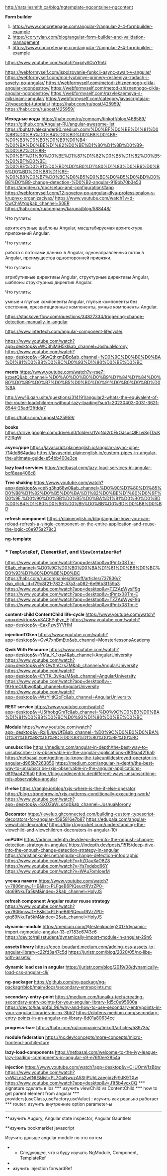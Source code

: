 http://nataliesmith.ca/blog/ngtemplate-ngcontainer-ngcontent

**Form builder**

1. https://www.concretepage.com/angular-2/angular-2-4-formbuilder-example
2. https://coryrylan.com/blog/angular-form-builder-and-validation-management
3. https://www.concretepage.com/angular-2/angular-2-4-formbuilder-example

https://www.youtube.com/watch?v=jxlyAOuY9nU

https://webformyself.com/ispolzovanie-funkcii-async-await-v-angular/
https://webformyself.com/moi-lyubimye-primery-resheniya-zadach-i-sovety-po-angular/
https://webformyself.com/metod-zhiznennogo-cikla-angular-ngondestroy/
https://webformyself.com/metod-zhiznennogo-cikla-angular-ngondestroy/
https://webformyself.com/razvlekaemsya-s-miksinami-angular/
https://webformyself.com/category/javascriptajax-2/typescript-tutorials/
https://habr.com/ru/post/425959/
https://habr.com/ru/post/425959/

**Исходные коды**
https://habr.com/ru/company/tinkoff/blog/468589/
https://github.com/Angular-RU/angular-awesome-list
https://buhtatyalexander90.medium.com/%D0%BF%D0%BE%D1%81%D0%BB%D0%B5%D0%B4%D0%BD%D0%B8%D0%B9-%D0%B3%D0%B0%D0%B9%D0%B4-%D0%BA%D0%BE%D1%82%D0%BE%D1%80%D1%8B%D0%B9-%D0%B2%D1%8B-%D0%BF%D1%80%D0%BE%D1%87%D1%82%D0%B5%D1%82%D0%B5-%D0%BF%D0%BE-%D0%BE%D0%B1%D0%BD%D0%B0%D1%80%D1%83%D0%B6%D0%B5%D0%BD%D0%B8%D1%8E-%D0%B8%D0%B7%D0%BC%D0%B5%D0%BD%D0%B5%D0%BD%D0%B8%D0%B9-change-detection-%D0%B2-angular-919bb70b3e53
https://angdev.ru/doc/setup-and-configuration/#app
https://webformyself.com/12-sovetov-po-angular-dlya-professionalov-v-krupnyx-organizaciyax/
https://www.youtube.com/watch?v=d-CwChIAYqg&ab_channel=S0ER
https://habr.com/ru/company/karuna/blog/588448/

Что гуглить:

архитектурные шаблоны Angular,
масштабируемая архитектура приложений Angular.

Что гуглить:

работа с потоками данных в Angular,
однонаправленный поток в Angular,
преимущества односторонней привязки.

Что гуглить:

атрибутивные директивы Angular,
структурные директивы Angular,
шаблоны структурных директив Angular.

Что гуглить:

умные и глупые компоненты Angular,
глупые компоненты без состояния,
презентационные компоненты,
умные компоненты Angular.

https://stackoverflow.com/questions/34827334/triggering-change-detection-manually-in-angular

https://www.intertech.com/angular-component-lifecycle/

https://www.youtube.com/watch?app=desktop&v=WC3hiMiH5kI&ab_channel=JoshuaMorony
https://www.youtube.com/watch?app=desktop&v=SKwQthxmDBc&ab_channel=%D0%9C%D0%B0%D0%BA%D1%81%D0%B8%D0%BC%D0%93%D1%80%D0%BE%D0%BC

**meets**
https://www.youtube.com/watch?v=rse7-kzxetQ&ab_channel=%D0%A0%D0%B0%D0%B9%D1%84%D1%84%D0%B0%D0%B9%D0%B7%D0%B5%D0%BD%D0%91%D0%B0%D0%BD%D0%BA

http://ww16.qaru.site/questions/314191/angular2-whats-the-equivalent-of-the-router-loadchildren-without-lazy-loading?sub1=20230403-0031-362f-8544-25adf2ffdda7

https://habr.com/ru/post/425959/

**books**
https://drive.google.com/drive/u/0/folders/1VgNd2r0EkOJsusQlFLvi8gT0cKFZIRqW

**async/pipe**
https://javascript.plainenglish.io/angular-async-pipe-714dd864adaa
https://javascript.plainenglish.io/custom-pipes-in-angular-the-ultimate-guide-e54bb400e3ce

**lazy load services**
https://netbasal.com/lazy-load-services-in-angular-bcf8eae406c8

**Tree shaking**
https://www.youtube.com/watch?app=desktop&v=ceNg3hq68w0&ab_channel=%D0%90%D1%80%D1%85%D0%B8%D1%82%D0%B5%D0%BA%D1%82%D0%BE%D1%80%D0%9F%D0%9E.%D0%90%D0%BB%D0%B5%D0%BA%D1%81%D0%B0%D0%BD%D0%B4%D1%80%D0%96%D0%B5%D0%BB%D0%BD%D0%B8%D0%BD

**refresh component**
https://plainenglish.io/blog/angular-how-you-can-reload-refresh-a-single-component-or-the-entire-application-and-reuse-the-logic-c6e975a278c3

**ng-template**

###              * `TemplateRef`, `ElementRef`, and `ViewContainerRef`

https://www.youtube.com/watch?app=desktop&v=tPmtx08Tm-E&ab_channel=%D0%9C%D0%B0%D0%BA%D1%81%D0%B8%D0%BC%D0%93%D1%80%D0%BE%D0%BC
https://habr.com/ru/companies/tinkoff/articles/737836/?dsp_click_id=f79c8f21-7822-47a3-a082-6e96b3f159a3
https://www.youtube.com/watch?app=desktop&v=TZZApWysF9g
https://www.youtube.com/watch?app=desktop&v=tPmtx08Tm-E
https://www.youtube.com/watch?app=desktop&v=TZZApWysF9g
https://www.youtube.com/watch?app=desktop&v=tPmtx08Tm-E

**content-child**
**ContentChild**
**life-cycle**
https://www.youtube.com/watch?app=desktop&v=3ACEPgFyn_E
https://www.youtube.com/watch?app=desktop&v=EaxPzw5YVHM

**injectionTOken**
https://www.youtube.com/watch?app=desktop&v=GvA7xnBmEto&ab_channel=MonsterlessonsAcademy

**Qwik With Resource**
https://www.youtube.com/watch?app=desktop&v=YMa_K_1kra4&ab_channel=AngularUniversity
https://www.youtube.com/watch?app=desktop&v=PgOwXnCzsZM&ab_channel=AngularUniversity
https://www.youtube.com/watch?app=desktop&v=EYTK_3vKqJM&ab_channel=AngularUniversity
https://www.youtube.com/watch?app=desktop&v=-fKHrmOUbwg&ab_channel=AngularUniversity
https://www.youtube.com/watch?app=desktop&v=WzYiitK2oFc&ab_channel=AngularUniversity

**REST service**
https://www.youtube.com/watch?app=desktop&v=U5fhobgGmTc&ab_channel=%D0%9C%D0%B0%D0%BA%D1%81%D0%B8%D0%BC%D0%93%D1%80%D0%BE%D0%BC

**Module**
https://www.youtube.com/watch?app=desktop&v=Rxj1jJswUfE&ab_channel=%D0%9C%D0%B0%D0%BA%D1%81%D0%B8%D0%BC%D0%93%D1%80%D0%BE%D0%BC

**unsubscribe**
https://medium.com/angular-in-depth/the-best-way-to-unsubscribe-rxjs-observable-in-the-angular-applications-d8f9aa42f6a0
https://netbasal.com/getting-to-know-the-takeuntildestroyed-operator-in-angular-d965b7263856
https://medium.com/angular-in-depth/the-best-way-to-unsubscribe-rxjs-observable-in-the-angular-applications-d8f9aa42f6a0
https://blog.codecentric.de/different-ways-unsubscribing-rxjs-observables-angular

**if-else**
https://rangle.io/blog/rxjs-where-is-the-if-else-operator
https://blog.strongbrew.io/rxjs-patterns-conditionally-executing-work/
https://www.youtube.com/watch?app=desktop&v=SXOZaWLs4q0&ab_channel=JoshuaMorony

**Decorator**
https://levelup.gitconnected.com/building-custom-typescript-decorators-for-angular-4595816e7b87
https://edupala.com/angular-viewchild-decorator/
https://blog.logrocket.com/understanding-the-viewchild-and-viewchildren-decorators-in-angular-10/

**onPUSH**
https://admin.indepth.dev/deep-dive-into-the-onpush-change-detection-strategy-in-angular/
https://indepth.dev/posts/1515/deep-dive-into-the-onpush-change-detection-strategy-in-angular
https://christiankohler.net/angular-change-detection-infographic
https://www.youtube.com/watch?v=hZOauXaO8Z8
https://www.youtube.com/watch?v=Ys7xdebd66Y
https://www.youtube.com/watch?v=WAu7omIoerM

**утечка памяти**
https://www.youtube.com/watch?v=7806msvJ1HE&list=PLFgeB6PIQeuctRVzZP0-gtq69NkuTa5kM&index=2&ab_channel=HolyJS

**refresh component** **Angular router reuse strategy**
https://www.youtube.com/watch?v=7806msvJ1HE&list=PLFgeB6PIQeuctRVzZP0-gtq69NkuTa5kM&index=2&ab_channel=HolyJS

**dynamic-module**
https://medium.com/@teslenkooleg2017/dynamic-import-ngmodule-angular-13-e7183c6743c6
https://dev.to/railsstudent/dynamically-import-module-in-angular-29n6

**assets library**
https://coco-boudard.medium.com/adding-css-assets-to-angular-library-c22fd3a47c5d
https://juristr.com/blog/2020/05/nx-libs-with-assets/

**dynamic load css in angular**
https://juristr.com/blog/2019/08/dynamically-load-css-angular-cli/

**ng-packager**
https://github.com/ng-packagr/ng-packagr/blob/main/docs/secondary-entrypoints.md

**secondary-entry-point**
https://medium.com/tunaiku-tech/creating-secondary-entry-points-for-your-angular-library-1d5c0e95600a
https://dev.to/kauppfbi_96/why-and-how-to-use-secondary-entrypoints-in-your-angular-libraries-in-nx-3bb2
https://olofens.medium.com/secondary-entry-points-in-an-angular-nx-library-8d01a80634cc

**progress-barr**
https://habr.com/ru/companies/tinkoff/articles/589735/

**module federation**
https://nx.dev/concepts/more-concepts/micro-frontend-architecture

**lazy-load-components**
https://netbasal.com/welcome-to-the-ivy-league-lazy-loading-components-in-angular-v9-e76f0ee2854a

**injection**
https://www.youtube.com/watch?app=desktop&v=C-UOmVfzBbw
https://www.youtube.com/watch?v=WJLns2wfNtE&list=PL7GaNwuzA5StjPUhLzaegidzFr9JK9TXw
https://www.youtube.com/watch?app=desktop&v=J1f5b4vcxCQ
*** signature сделать в ios
*** изучить viewChild vs ContentChild
*** how to get parent element from angular
*** providers(useClass,useFactory,useValue) : изучить как реально работает
*** router: изучить внутренние option parameter-ы
***


**изучить Augury, Angular state inspector, Angular Gauntlets

**изучить bookmarklet javascript

Изучить дальше angular module но это потом

-
    - Следующее, что я буду изучать NgModule, Component, TemplateRef
-
- изучить injection forwardRef
